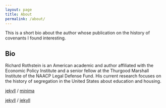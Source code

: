 ```yaml
---
layout: page
title: About
permalink: /about/
---
```


This is a short bio about the author whose publication on the history of covenants I found interesting. 

## Bio
Richard Rothstein is an American academic and author affiliated with the Economic Policy Institute and a senior fellow at the Thurgood Marshall Institute of the NAACP Legal Defense Fund. His current research focuses on the history of segregation in the United States about education and housing.


[jekyll][jekyll-organization] /
[minima](https://github.com/jekyll/minima)

[jekyll][jekyll-organization] /
[jekyll](https://github.com/jekyll/jekyll)


[jekyll-organization]: https://github.com/jekyll
